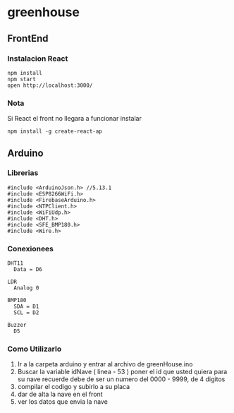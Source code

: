 # greenhouse


## FrontEnd

### Instalacion React 

```
npm install
npm start
open http://localhost:3000/
```

### Nota 
Si React el front no llegara a funcionar instalar
```
npm install -g create-react-ap
```

## Arduino

### Librerias
```
#include <ArduinoJson.h> //5.13.1
#include <ESP8266WiFi.h>
#include <FirebaseArduino.h>
#include <NTPClient.h>
#include <WiFiUdp.h>
#include <DHT.h>
#include <SFE_BMP180.h>
#include <Wire.h>
```

### Conexionees
```
DHT11
  Data = D6 

LDR
  Analog 0

BMP180
  SDA = D1
  SCL = D2

Buzzer
  D5
```
### Como Utilizarlo

1. Ir a la carpeta arduino y entrar al archivo de greenHouse.ino
2. Buscar la variable idNave ( linea - 53 ) poner el id que usted quiera para su nave recuerde debe de ser un numero del 0000 - 9999, de 4 digitos
3. compilar el codigo y subirlo a su placa 
4. dar de alta la nave en el front
5. ver los datos que envia la nave
